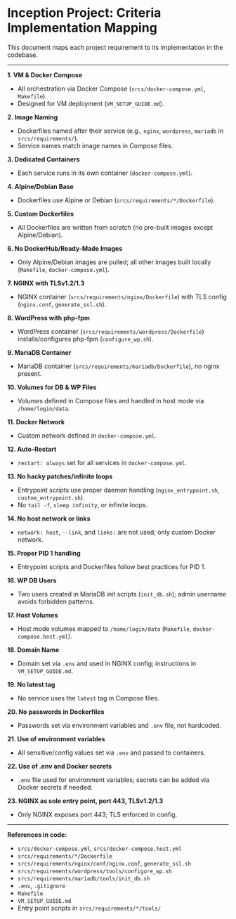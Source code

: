 # Inception Project: Criteria Implementation Mapping

This document maps each project requirement to its implementation in the codebase.

---

**1. VM & Docker Compose**
- All orchestration via Docker Compose (`srcs/docker-compose.yml`, `Makefile`).
- Designed for VM deployment (`VM_SETUP_GUIDE.md`).

**2. Image Naming**
- Dockerfiles named after their service (e.g., `nginx`, `wordpress`, `mariadb` in `srcs/requirements/`).
- Service names match image names in Compose files.

**3. Dedicated Containers**
- Each service runs in its own container (`docker-compose.yml`).

**4. Alpine/Debian Base**
- Dockerfiles use Alpine or Debian (`srcs/requirements/*/Dockerfile`).

**5. Custom Dockerfiles**
- All Dockerfiles are written from scratch (no pre-built images except Alpine/Debian).

**6. No DockerHub/Ready-Made Images**
- Only Alpine/Debian images are pulled; all other images built locally (`Makefile`, `docker-compose.yml`).

**7. NGINX with TLSv1.2/1.3**
- NGINX container (`srcs/requirements/nginx/Dockerfile`) with TLS config (`nginx.conf`, `generate_ssl.sh`).

**8. WordPress with php-fpm**
- WordPress container (`srcs/requirements/wordpress/Dockerfile`) installs/configures php-fpm (`configure_wp.sh`).

**9. MariaDB Container**
- MariaDB container (`srcs/requirements/mariadb/Dockerfile`), no nginx present.

**10. Volumes for DB & WP Files**
- Volumes defined in Compose files and handled in host mode via `/home/login/data`.

**11. Docker Network**
- Custom network defined in `docker-compose.yml`.

**12. Auto-Restart**
- `restart: always` set for all services in `docker-compose.yml`.

**13. No hacky patches/infinite loops**
- Entrypoint scripts use proper daemon handling (`nginx_entrypoint.sh`, `custom_entrypoint.sh`).
- No `tail -f`, `sleep infinity`, or infinite loops.

**14. No host network or links**
- `network: host`, `--link`, and `links:` are not used; only custom Docker network.

**15. Proper PID 1 handling**
- Entrypoint scripts and Dockerfiles follow best practices for PID 1.

**16. WP DB Users**
- Two users created in MariaDB init scripts (`init_db.sh`); admin username avoids forbidden patterns.

**17. Host Volumes**
- Host mode volumes mapped to `/home/login/data` (`Makefile`, `docker-compose.host.yml`).

**18. Domain Name**
- Domain set via `.env` and used in NGINX config; instructions in `VM_SETUP_GUIDE.md`.

**19. No latest tag**
- No service uses the `latest` tag in Compose files.

**20. No passwords in Dockerfiles**
- Passwords set via environment variables and `.env` file, not hardcoded.

**21. Use of environment variables**
- All sensitive/config values set via `.env` and passed to containers.

**22. Use of .env and Docker secrets**
- `.env` file used for environment variables; secrets can be added via Docker secrets if needed.

**23. NGINX as sole entry point, port 443, TLSv1.2/1.3**
- Only NGINX exposes port 443; TLS enforced in config.

---

**References in code:**
- `srcs/docker-compose.yml`, `srcs/docker-compose.host.yml`
- `srcs/requirements/*/Dockerfile`
- `srcs/requirements/nginx/conf/nginx.conf`, `generate_ssl.sh`
- `srcs/requirements/wordpress/tools/configure_wp.sh`
- `srcs/requirements/mariadb/tools/init_db.sh`
- `.env`, `.gitignore`
- `Makefile`
- `VM_SETUP_GUIDE.md`
- Entry point scripts in `srcs/requirements/*/tools/`
